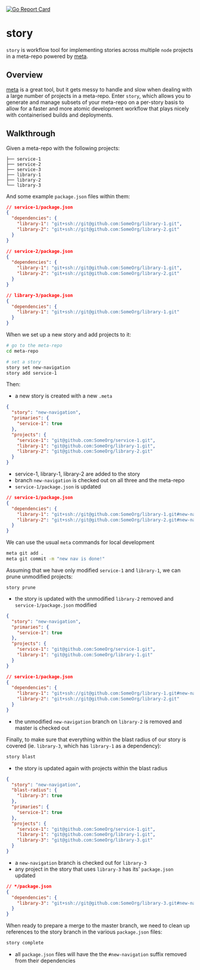 [![Go Report Card](https://goreportcard.com/badge/github.com/lgug2z/story)](https://goreportcard.com/report/github.com/lgug2z/story)
# story
`story` is workflow tool for implementing stories across multiple `node` projects in a meta-repo
powered by [meta](https://github.com/mateodelnorte/meta).

## Overview
[meta](https://github.com/mateodelnorte/meta) is a great tool, but it gets messy to handle and slow
when dealing with a large number of projects in a meta-repo. Enter `story`, which allows you to
generate and manage subsets of your meta-repo on a per-story basis to allow for a faster and more
atomic development workflow that plays nicely with containerised builds and deployments.

## Walkthrough

Given a meta-repo with the following projects:
```
├── service-1
├── service-2
├── service-3
├── library-1
├── library-2
└── library-3
```

And some example `package.json` files within them:
```json
// service-1/package.json
{ 
  "dependencies": {
    "library-1": "git+ssh://git@github.com:SomeOrg/library-1.git",
    "library-2": "git+ssh://git@github.com:SomeOrg/library-2.git"
  }
}

```

```json
// service-2/package.json
{ 
  "dependencies": {
    "library-1": "git+ssh://git@github.com:SomeOrg/library-1.git",
    "library-2": "git+ssh://git@github.com:SomeOrg/library-2.git"
  }
}
```

```json
// library-3/package.json
{ 
  "dependencies": {
    "library-1": "git+ssh://git@github.com:SomeOrg/library-1.git"
  }
}
```


When we set up a new story and add projects to it:
```bash
# go to the meta-repo
cd meta-repo

# set a story
story set new-navigation
story add service-1
```

Then:
* a new story is created with a new `.meta`
```json
{
  "story": "new-navigation",
  "primaries": {
    "service-1": true
  },
  "projects": {
    "service-1": "git@github.com:SomeOrg/service-1.git",
    "library-1": "git@github.com:SomeOrg/library-1.git",
    "library-2": "git@github.com:SomeOrg/library-2.git"
  }
}
```

* service-1, library-1, library-2 are added to the story
* branch `new-navigation` is checked out on all three and the meta-repo
* `service-1/package.json` is updated

```json
// service-1/package.json
{ 
  "dependencies": {
    "library-1": "git+ssh://git@github.com:SomeOrg/library-1.git#new-navigation",
    "library-2": "git+ssh://git@github.com:SomeOrg/library-2.git#new-navigation"
  }
}
```

We can use the usual `meta` commands for local development

```bash
meta git add .
meta git commit -m "new nav is done!"
```

Assuming that we have only modified `service-1` and `library-1`, we can prune unmodified projects:

```
story prune
```

* the story is updated with the unmodified `library-2` removed and `service-1/package.json` modified
```json
{
  "story": "new-navigation",
  "primaries": {
    "service-1": true
  },
  "projects": {
    "service-1": "git@github.com:SomeOrg/service-1.git",
    "library-1": "git@github.com:SomeOrg/library-1.git"
  }
}
```

```json
// service-1/package.json
{ 
  "dependencies": {
    "library-1": "git+ssh://git@github.com:SomeOrg/library-1.git#new-navigation",
    "library-2": "git+ssh://git@github.com:SomeOrg/library-2.git"
  }
}
```

* the unmodified `new-navigation` branch on `library-2` is removed and master is checked out

Finally, to make sure that everything within the blast radius of our story is covered (ie. `library-3`,
which has `library-1` as a dependency):

```bash
story blast
```

* the story is updated again with projects within the blast radius
```json
{
  "story": "new-navigation",
  "blast-radius": {
    "library-3": true
  },
  "primaries": {
    "service-1": true
  },
  "projects": {
    "service-1": "git@github.com:SomeOrg/service-1.git",
    "library-1": "git@github.com:SomeOrg/library-1.git",
    "library-3": "git@github.com:SomeOrg/library-3.git"
  }
}
```
* a `new-navigation` branch is checked out for `library-3`
* any project in the story that uses `library-3` has its' `package.json` updated
```json
// */package.json
{ 
  "dependencies": {
    "library-3": "git+ssh://git@github.com:SomeOrg/library-3.git#new-navigation"
  }
}
```

When ready to prepare a merge to the master branch, we need to clean up references to the story
branch in the various `package.json` files:

```bash
story complete
```

* all `package.json` files will have the the `#new-navigation` suffix removed from their dependencies
